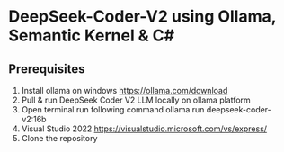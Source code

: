 # DeepSeek-Coder-V2 using Ollama, Semantic Kernel & C#

## Prerequisites

1)	Install ollama on windows https://ollama.com/download
2)	Pull & run DeepSeek Coder V2 LLM locally on ollama platform
3)	Open terminal run following command 
ollama run deepseek-coder-v2:16b
4)	Visual Studio 2022  https://visualstudio.microsoft.com/vs/express/
5)	Clone the repository 

